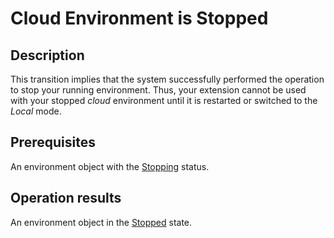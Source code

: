 # Cloud Environment is Stopped
## Description
This transition implies that the system successfully performed the operation to stop your running environment. Thus, your extension cannot be used with your stopped *cloud* environment until it is restarted or switched to the *Local* mode.

## Prerequisites
An environment object with the [Stopping](s-d-stopping.html) status.

## Operation results
An environment object in the [Stopped](s-e-stopped.html) state.
